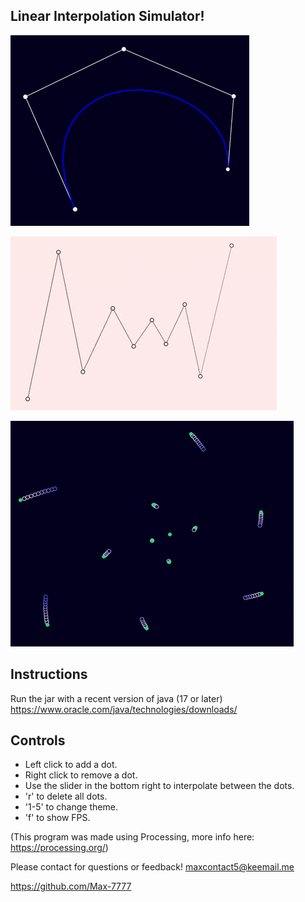 ## Linear Interpolation Simulator!
![](lerp_gif_4.gif)

![](lerp_gif_2.gif)

![](lerp_gif_3.gif)

## Instructions
Run the jar with a recent version of java (17 or later) 
https://www.oracle.com/java/technologies/downloads/

## Controls
- Left click to add a dot.
- Right click to remove a dot.
- Use the slider in the bottom right to interpolate between the dots.
- 'r' to delete all dots.
- '1-5' to change theme.
- 'f' to show FPS.

(This program was made using Processing, more info here: https://processing.org/)

Please contact for questions or feedback! [maxcontact5@keemail.me](mailto:maxcontact5@keemail.me)

https://github.com/Max-7777
